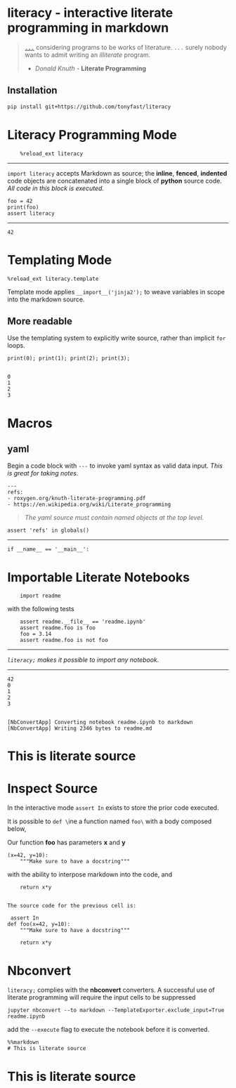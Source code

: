 
# __literacy__ - interactive literate programming in markdown

> [`...`](http://roxygen.org/knuth-literate-programming.pdf) considering programs to be works of literature. `...`  surely nobody wants to admit writing an _illiterate_ program.
> - _Donald Knuth_ - **Literate Programming** 

## Installation

```bash
pip install git+https://github.com/tonyfast/literacy
```

# Literacy Programming Mode
    


```
    %reload_ext literacy
```

---
    
`import literacy` accepts Markdown as source; the __inline__, __fenced__, __indented__ code objects are concatenated into a single block of __python__ 
source code.  _All code in this block is executed._

    foo = 42
    print(foo)
    assert literacy
    
---


    42



# Templating Mode

    %reload_ext literacy.template

Template mode applies `__import__('jinja2');` to weave variables in scope into the markdown source.



## More readable

Use the templating system to explicitly write source, rather than implicit <code>for</code> loops.

    print(0); print(1); print(2); print(3); 


    0
    1
    2
    3



# Macros

## yaml

Begin a code block with <code>---</code> to invoke yaml syntax as valid data input.  _This is great for taking notes._

    ---
    refs:
    - roxygen.org/knuth-literate-programming.pdf
    - https://en.wikipedia.org/wiki/Literate_programming
        
> _The yaml source must contain named objects at the top level._



    assert 'refs' in globals() 



---
    
    if __name__ == '__main__':
        
# Importable Literate Notebooks

    
        import readme
        
with the following tests 

        assert readme.__file__ == 'readme.ipynb'
        assert readme.foo is foo
        foo = 3.14
        assert readme.foo is not foo
        

---

_`literacy;` makes it possible to import any notebook._

---


    42
    0
    1
    2
    3


    [NbConvertApp] Converting notebook readme.ipynb to markdown
    [NbConvertApp] Writing 2346 bytes to readme.md



# This is literate source



# Inspect Source

In the interactive mode `assert In` exists to store the prior code executed.

It is possible to `def \`ine a function named `foo\` with a body composed below,

Our function __foo__ has parameters __x__ and __y__

    (x=42, y=10):
        """Make sure to have a docstring"""
with the ability to interpose markdown into the code, and
        
        return x*y


    The source code for the previous cell is:
    
     assert In
    def foo(x=42, y=10):
        """Make sure to have a docstring"""
    
        return x*y



# Nbconvert

`literacy;` complies with the __nbconvert__ converters.  A successful use of literate programming will require the input cells to be suppressed

```%%bash
jupyter nbconvert --to markdown --TemplateExporter.exclude_input=True readme.ipynb
```

add the <code>--execute</code> flag to execute the notebook before it is converted.



    %%markdown
    # This is literate source



# This is literate source

